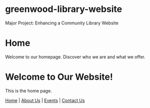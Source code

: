 # greenwood-library-website
Major Project: Enhancing a Community Library Website
<!DOCTYPE html>
<html lang="en">
<head>
  <meta charset="UTF-8">
  <h1>Home</h1>
<p>Welcome to our homepage. Discover who we are and what we offer.</p>
</head>
<body>
  <h1>Welcome to Our Website!</h1>
  <p>This is the home page.</p>
  <nav>
  <a href="home.html">Home</a> |
  <a href="about_us.html">About Us</a> |
  <a href="events.html">Events</a> |
  <a href="contact_us.html">Contact Us</a>
</nav>

</body>
</html>
